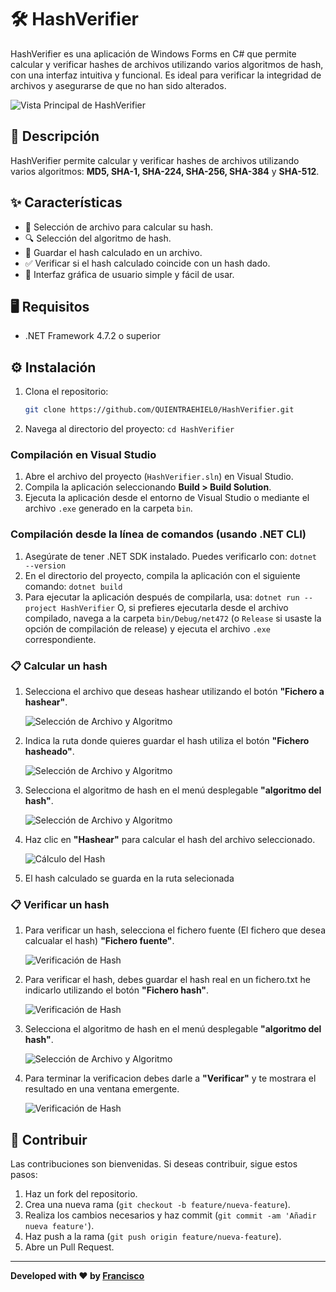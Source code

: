 # 🛠️ HashVerifier
HashVerifier es una aplicación de Windows Forms en C# que permite calcular y verificar hashes de archivos utilizando varios algoritmos de hash, con una interfaz intuitiva y funcional. Es ideal para verificar la integridad de archivos y asegurarse de que no han sido alterados.

![Vista Principal de HashVerifier](img/imgPrincipal.png)

## 🚀 Descripción
HashVerifier permite calcular y verificar hashes de archivos utilizando varios algoritmos: **MD5, SHA-1, SHA-224, SHA-256, SHA-384** y **SHA-512**.

## ✨ Características
- 📂 Selección de archivo para calcular su hash.
- 🔍 Selección del algoritmo de hash.
- 💾 Guardar el hash calculado en un archivo.
- ✅ Verificar si el hash calculado coincide con un hash dado.
- 👤 Interfaz gráfica de usuario simple y fácil de usar.

## 🖥️ Requisitos
- .NET Framework 4.7.2 o superior

## ⚙️ Instalación
1. Clona el repositorio:
   ```bash
   git clone https://github.com/QUIENTRAEHIEL0/HashVerifier.git
   ```
3. Navega al directorio del proyecto: `cd HashVerifier`

### Compilación en Visual Studio
1. Abre el archivo del proyecto (`HashVerifier.sln`) en Visual Studio.
2. Compila la aplicación seleccionando **Build > Build Solution**.
3. Ejecuta la aplicación desde el entorno de Visual Studio o mediante el archivo `.exe` generado en la carpeta `bin`.

### Compilación desde la línea de comandos (usando .NET CLI)
1. Asegúrate de tener .NET SDK instalado. Puedes verificarlo con: `dotnet --version`
2. En el directorio del proyecto, compila la aplicación con el siguiente comando: `dotnet build`
3. Para ejecutar la aplicación después de compilarla, usa: `dotnet run --project HashVerifier`
   O, si prefieres ejecutarla desde el archivo compilado, navega a la carpeta `bin/Debug/net472` (o `Release` si usaste la opción de compilación de release) y ejecuta el archivo `.exe` correspondiente.

### 📋 Calcular un hash 
1. Selecciona el archivo que deseas hashear utilizando el botón **"Fichero a hashear"**.

   ![Selección de Archivo y Algoritmo](img/imgExam1.png)

2. Indica la ruta donde quieres guardar el hash utiliza el botón **"Fichero hasheado"**.

   ![Selección de Archivo y Algoritmo](img/imgExam2.png)

3. Selecciona el algoritmo de hash en el menú desplegable **"algoritmo del hash"**.
   
   ![Selección de Archivo y Algoritmo](img/imgAlgoritmo.png)
   
4. Haz clic en **"Hashear"** para calcular el hash del archivo seleccionado.

   ![Cálculo del Hash](img/imgCalcHash.png)

5. El hash calculado se guarda en la ruta selecionada 

### 📋 Verificar un hash
  
1. Para verificar un hash, selecciona el fichero fuente (El fichero que desea calcualar el hash) **"Fichero fuente"**.

   ![Verificación de Hash](img/imgFuente.png) 

2. Para verificar el hash, debes guardar el hash real en un fichero.txt he indicarlo utilizando el botón **"Fichero hash"**.

   ![Verificación de Hash](img/imgHash.png) 

3. Selecciona el algoritmo de hash en el menú desplegable **"algoritmo del hash"**.
   
   ![Selección de Archivo y Algoritmo](img/imgAlgoritmo2.png)

4. Para terminar la verificacion debes darle a **"Verificar"** y te mostrara el resultado en una ventana emergente.

   ![Verificación de Hash](img/imgHashVerifi.png)

## 🤝 Contribuir
Las contribuciones son bienvenidas. Si deseas contribuir, sigue estos pasos:
1. Haz un fork del repositorio.
2. Crea una nueva rama (`git checkout -b feature/nueva-feature`).
3. Realiza los cambios necesarios y haz commit (`git commit -am 'Añadir nueva feature'`).
4. Haz push a la rama (`git push origin feature/nueva-feature`).
5. Abre un Pull Request.

---

**Developed with ❤️ by [Francisco](https://github.com/QUIENTRAEHIEL0)**
